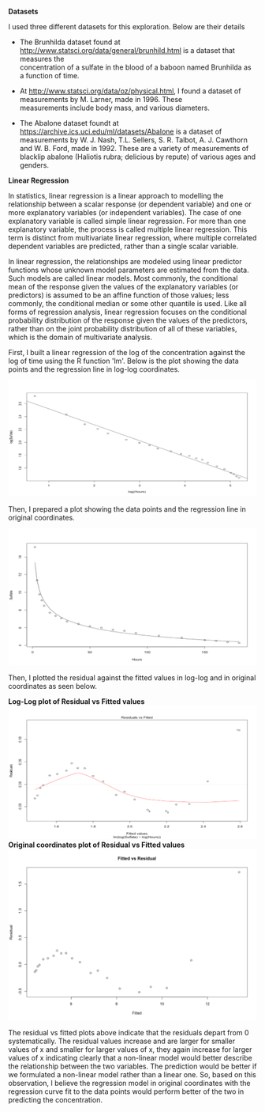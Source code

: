 **Datasets**

I used three different datasets for this exploration. Below are their details

+ The Brunhilda dataset found at http://www.statsci.org/data/general/brunhild.html is a dataset that measures the  
  concentration of a sulfate in the blood of a baboon named Brunhilda as a function of time.
  
+ At http://www.statsci.org/data/oz/physical.html, I found a dataset of measurements by M. Larner, made in 1996. These  
  measurements include body mass, and various diameters.
  
+ The Abalone dataset foundt at https://archive.ics.uci.edu/ml/datasets/Abalone is a dataset of measurements by W. J. Nash, 
  T.L. Sellers, S. R. Talbot, A. J. Cawthorn and W. B. Ford, made in 1992. These are a variety of measurements of blacklip 
  abalone (Haliotis rubra; delicious by repute) of various ages and genders.

**Linear Regression**

In statistics, linear regression is a linear approach to modelling the relationship between a scalar response (or dependent variable) and one or more explanatory variables (or independent variables). The case of one explanatory variable is called simple linear regression. For more than one explanatory variable, the process is called multiple linear regression. This term is distinct from multivariate linear regression, where multiple correlated dependent variables are predicted, rather than a single scalar variable.

In linear regression, the relationships are modeled using linear predictor functions whose unknown model parameters are estimated from the data. Such models are called linear models. Most commonly, the conditional mean of the response given the values of the explanatory variables (or predictors) is assumed to be an affine function of those values; less commonly, the conditional median or some other quantile is used. Like all forms of regression analysis, linear regression focuses on the conditional probability distribution of the response given the values of the predictors, rather than on the joint probability distribution of all of these variables, which is the domain of multivariate analysis.

First, I built a linear regression of the log of the concentration against the log of time using the R function 'lm'. Below is the plot showing the data points and the regression line in log-log coordinates.

<img src="pic1.png">

Then, I prepared a plot showing the data points and the regression line in original coordinates.

<img src="pic2.png">

Then, I plotted the residual against the fitted values in log-log and in original coordinates as seen below.

**Log-Log plot of Residual vs Fitted values**
<img src="pic3.png">
**Original coordinates plot of Residual vs Fitted values**
<img src="pic4.png">

The residual vs fitted plots above indicate that the residuals depart from 0 systematically. The residual values increase and are larger for smaller values of x and smaller for larger values of x, they again increase for larger values of x indicating clearly that a non-linear model would better describe the relationship between the two variables. The prediction would be better if we formulated a non-linear model rather than a linear one. So, based on this observation, I believe the regression model in original coordinates with the regression curve fit to the data points would perform better of the two in predicting the concentration.
